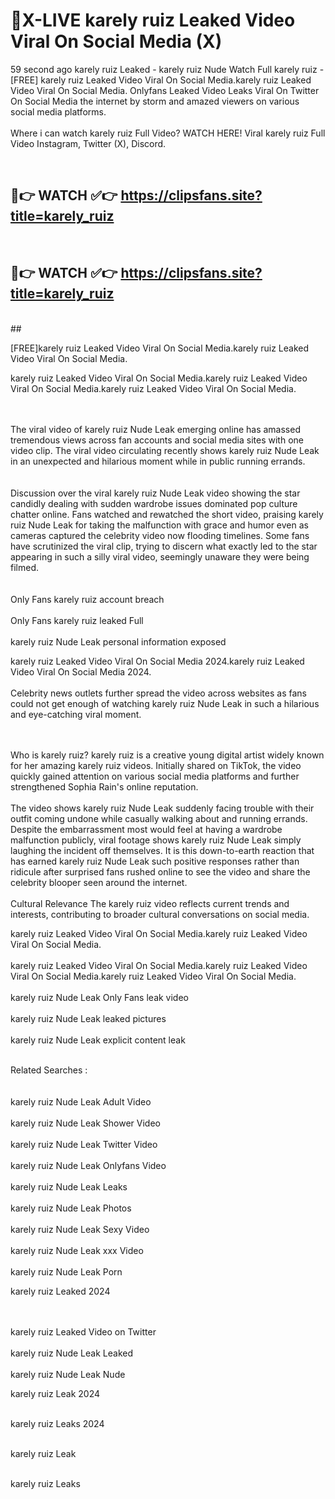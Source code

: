 # 🔴X-LIVE karely ruiz Leaked Video Viral On Social Media (X)<br>


59 second ago karely ruiz Leaked  - karely ruiz Nude  Watch Full karely ruiz - [FREE] karely ruiz Leaked Video Viral On Social Media.karely ruiz Leaked Video Viral On Social Media.   Onlyfans Leaked Video Leaks Viral On Twitter On Social Media the internet by storm and amazed viewers on various social media platforms. <br><br>
Where i can watch karely ruiz Full Video? WATCH HERE! Viral karely ruiz Full Video Instagram, Twitter (X), Discord. <br>


 <br>

##  🔴👉 WATCH ✅👉  <a href="https://clipsfans.site?title=karely_ruiz&ref=git">https://clipsfans.site?title=karely_ruiz</a> <br>
  <br>

##  🔴👉 WATCH ✅👉  <a href="https://clipsfans.site?title=karely_ruiz&ref=git">https://clipsfans.site?title=karely_ruiz</a> <br>
  <br>
  ##



[FREE]karely ruiz Leaked Video Viral On Social Media.karely ruiz Leaked Video Viral On Social Media. <br>

karely ruiz Leaked Video Viral On Social Media.karely ruiz Leaked Video Viral On Social Media.karely ruiz Leaked Video Viral On Social Media. <br>


  <br>

  <br>
The viral video of karely ruiz Nude Leak emerging online has amassed tremendous views across fan accounts and social media sites with one video clip. The viral video circulating recently shows karely ruiz Nude Leak in an unexpected and hilarious moment while in public running errands.<br>
<br>


<br>
Discussion over the viral karely ruiz Nude Leak video showing the star candidly dealing with sudden wardrobe issues dominated pop culture chatter online. Fans watched and rewatched the short video, praising karely ruiz Nude Leak for taking the malfunction with grace and humor even as cameras captured the celebrity video now flooding timelines. Some fans have scrutinized the viral clip, trying to discern what exactly led to the star appearing in such a silly viral video, seemingly unaware they were being filmed.<br>
<br>
<br> 
Only Fans karely ruiz account breach<br>
<br>
Only Fans karely ruiz leaked Full <br>
<br>
karely ruiz Nude Leak personal information exposed<br>

karely ruiz Leaked Video Viral On Social Media 2024.karely ruiz Leaked Video Viral On Social Media 2024. <br>
<br>
Celebrity news outlets further spread the video across websites as fans could not get enough of watching karely ruiz Nude Leak in such a hilarious and eye-catching viral moment.<br>
<br>

<br>
Who is karely ruiz? karely ruiz is a creative young digital artist widely known for her amazing karely ruiz videos. Initially shared on TikTok, the video quickly gained attention on various social media platforms and further strengthened Sophia Rain's online reputation.<br>
<br>
The video shows karely ruiz Nude Leak suddenly facing trouble with their outfit coming undone while casually walking about and running errands. Despite the embarrassment most would feel at having a wardrobe malfunction publicly, viral footage shows karely ruiz Nude Leak simply laughing the incident off themselves. It is this down-to-earth reaction that has earned karely ruiz Nude Leak such positive responses rather than ridicule after surprised fans rushed online to see the video and share the celebrity blooper seen around the internet.<br>
<br>
Cultural Relevance The karely ruiz video reflects current trends and interests, contributing to broader cultural conversations on social media.<br>

karely ruiz Leaked Video Viral On Social Media.karely ruiz Leaked Video Viral On Social Media.<br>
<br>
karely ruiz Leaked Video Viral On Social Media.karely ruiz Leaked Video Viral On Social Media.karely ruiz Leaked Video Viral On Social Media.<br>
<br>
karely ruiz Nude Leak Only Fans leak video<br>
<br>
karely ruiz Nude Leak leaked pictures<br>
<br>
karely ruiz Nude Leak explicit content leak<br>


<br>
Related Searches :<br>
<br>

<br>
karely ruiz Nude Leak Adult Video<br>
<br>
karely ruiz Nude Leak Shower Video<br>
<br>
karely ruiz Nude Leak Twitter Video<br>
<br>
karely ruiz Nude Leak Onlyfans Video<br>
<br>
karely ruiz Nude Leak Leaks<br>
<br>
karely ruiz Nude Leak Photos<br>

<br>
karely ruiz Nude Leak Sexy Video<br>
<br>
karely ruiz Nude Leak xxx Video<br>
<br>
karely ruiz Nude Leak Porn<br>

karely ruiz  Leaked 2024 <br> <br>
<br>

karely ruiz Leaked Video on Twitter <br>
<br>
karely ruiz Nude Leak Leaked<br>
<br>
karely ruiz Nude Leak Nude<br>


karely ruiz  Leak 2024 <br> <br>



karely ruiz  Leaks 2024 <br> <br>



 
karely ruiz  Leak<br> <br>



karely ruiz  Leaks<br> <br>





</p>




 



</p>










